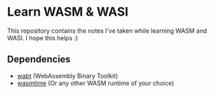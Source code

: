 # Learn WASM & WASI

This repository contains the notes I've taken while learning WASM and WASI. I hope this helps :)

## Dependencies

- [wabt](https://github.com/WebAssembly/wabt) (WebAssembly Binary Toolkit)
- [wasmtime](https://wasmtime.dev/) (Or any other WASM runtime of your choice)